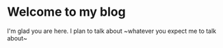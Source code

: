 # Welcome to my blog

I'm glad you are here. I plan to talk about ~whatever you expect me to talk about~
